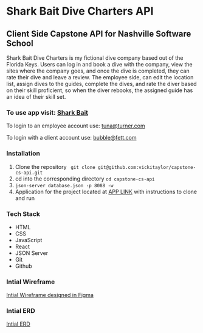 # Shark Bait Dive Charters API
## Client Side Capstone API for Nashville Software School

Shark Bait Dive Charters is my fictional dive company based out of the Florida Keys. Users can log in and book a dive with the company, view the sites where the company goes, and once the dive is completed, they can rate their dive and leave a review.  The employee side, can edit the location list, assign dives to the guides, complete the dives, and rate the diver based on their skill proficient, so when the diver rebooks, the assigned guide has an idea of their skill set.


### To use app visit: [Shark Bait](https://shark-bait8.herokuapp.com/login/)

To login to an employee account use: tuna@turner.com

To login with a client account use: bubble@fett.com

### Installation

1) Clone the repository ` git clone git@github.com:vickitaylor/capstone-cs-api.git`
2) cd into the corresponding directory `cd capstone-cs-api`
3) `json-server database.json -p 8088 -w`
4) Application for the project located at [APP LINK](https://github.com/vickitaylor/capstone-client-side) with instructions to clone and run

### Tech Stack
* HTML
* CSS
* JavaScript
* React
* JSON Server
* Git
* Github

### Intial Wireframe
[Intial Wireframe designed in Figma](https://www.figma.com/file/4myV7J71zZO09alMAUQ6IS/Client-Side-Capstone?node-id=0%3A1)

### Intial ERD
[Intial ERD](https://dbdiagram.io/d/62a016bb54ce2635277e904e)

